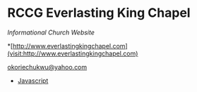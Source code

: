 # RCCG Everlasting King Chapel
*Informational Church Website*

*[http://www.everlastingkingchapel.com](visit:http://www.everlastingkingchapel.com)

[okoriechukwu@yahoo.com](mailto:okoriechukwu@yahoo.com)

* [Javascript](https://www.javascript.com/)
